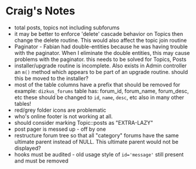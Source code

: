 Craig's Notes
=============

 - total posts, topics not including subforums
 - it may be better to enforce 'delete' cascade behavior on Topics then change
   the delete routine. This would also affect the topic join routine
 - Paginator - Fabian had double-entities because he was having trouble with 
   the paginator. When I eliminate the double entities, this may cause problems
   with the paginator. this needs to be solved for Topics, Posts
 - installer/upgrade routine is incomplete. Also exists in Admin controller an
   `m()` method which appears to be part of an upgrade routine. should this be
   moved to the installer?
 - most of the table columns have a prefix that should be removed
   for example: `dizkus_forums` table has: forum_id, forum_name, forum_desc, etc
   these should be changed to `id`, `name`, `desc`, etc
   also in many other tables!
 - red/grey folder icons are problematic
 - who's online footer is not working at all.
 - should consider marking Topic::posts as "EXTRA-LAZY"
 - post pager is messed up - off by one
 - restructure forum tree so that all "category" forums have the same ultimate
   parent instead of NULL. This ultimate parent would not be displayed?
 - hooks must be audited - old usage style of `id='message'` still present and must be removed